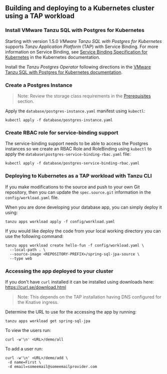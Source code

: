 ## Building and deploying to a Kubernetes cluster using a TAP workload

### Install VMware Tanzu SQL with Postgres for Kubernetes

Starting with version 1.5.0 _VMware Tanzu SQL with Postgres for Kubernetes_ supports _Tanzu Application Platform_ (TAP) with Service Binding. For more information on Service Binding, see [Service Binding Specification for Kubernetes](https://github.com/servicebinding/spec) in the Kubernetes documentation.

Install the _Tanzu Postgres Operator_ following directions in the [VMware Tanzu SQL with Postgres for Kubernetes documentation](https://docs.vmware.com/en/VMware-Tanzu-SQL-with-Postgres-for-Kubernetes/1.5/tanzu-postgres-k8s/GUID-install-operator.html).

### Create a Postgres Instance

> Note: Review the storage class requirements in the [Prerequisites](https://docs.vmware.com/en/VMware-Tanzu-SQL-with-Postgres-for-Kubernetes/1.5/tanzu-postgres-k8s/GUID-create-delete-postgres.html#prerequisites) section. 

Apply the `database/postgres-instance.yaml` manifest using `kubectl`:

```
kubectl apply -f database/postgres-instance.yaml
```

### Create RBAC role for service-binding support

The service-binding support needs to be able to access the Postgres instances so we create an RBAC Role and RoleBinding using `kubectl` to apply the `database\postgres-service-binding-rbac.yaml` file:

```
kubectl apply -f database/postgres-service-binding-rbac.yaml
```

### Deploying to Kubernetes as a TAP workload with Tanzu CLI

If you make modifications to the source and push to your own Git repository, then you can update the `spec.source.git` information in the `config/workload.yaml` file.

When you are done developing your database app, you can simply deploy it using:

```
tanzu apps workload apply -f config/workload.yaml
```

If you would like deploy the code from your local working directory you can use the following command:

```
tanzu apps workload create hello-fun -f config/workload.yaml \
  --local-path . \
  --source-image <REPOSITORY-PREFIX>/spring-sql-jpa-source \
  --type web
```

### Accessing the app deployed to your cluster

If you don't have `curl` installed it can be installed using downloads here: https://curl.se/download.html

> Note: This depends on the TAP installation having DNS configured for the Knative ingress.

Determine the URL to use for the accessing the app by running:

```
tanzu apps workload get spring-sql-jpa
```

To view the users run:

```
curl -w'\n' <URL>/demo/all
```

To add a user run:

```
curl -w'\n' <URL>/demo/add \
 -d name=First \
 -d email=someemail@someemailprovider.com
```
